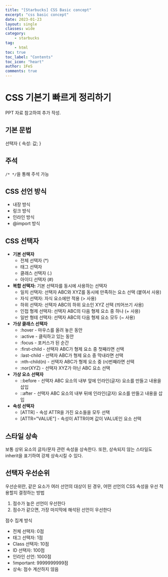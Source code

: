 ```yaml
---
title: "[Starbucks] CSS Basic concept"
excerpt: "css basic concept"
date: 2023-01-23
layout: single
classes: wide
category:
    - starbucks
tag:
    - html
toc: true
toc_label: "Contents"
toc_icon: "heart"
author: 1FeS
comments: true
---
```


# CSS 기본기 빠르게 정리하기

PPT 자료 참고하여 추가 작성.

## 기본 문법

선택자 { 속성: 값; }

## 주석

`/* */`을 통해 주석 가능

## CSS 선언 방식

- 내장 방식
- 링크 방식
- 인라인 방식
- @import 방식

## CSS 선택자

- **기본 선택자**
  - 전체 선택자 (*)
  - 태그 선택자
  - 클래스 선택자 (.)
  - 아이디 선택자 (#)
- **복합 선택자:** 기본 선택자를 동시에 사용하는 선택자
  - 일치 선택자: 선택자 ABC와 XYZ를 동시에 만족하는 요소 선택 (붙여서 사용)
  - 자식 선택자: 자식 요소에만 적용 (> 사용)
  - 하위 선택자: 선택자 ABC의 하위 요소인 XYZ 선택 (띄어쓰기 사용)
  - 인접 형제 선택자: 선택자 ABC의 다음 형제 요소 중 하나 (+ 사용)
  - 일반 형테 선택자: 선택자 ABC의 다음 형제 요소 모두 (~ 사용)
- **가상 클래스 선택자**
  - :hover - 마우스를 올려 놓은 동안
  - :active - 클릭하고 있는 동안
  - :focus - 포커스가 된 순간
  - :first-child - 선택자 ABC가 형제 요소 중 첫째라면 선택
  - :last-child - 선택자 ABC가 형제 요소 중 막내라면 선택
  - :nth-child(n) - 선택자 ABC가 형제 요소 중 (n)번째라면 선택
  - :nor(XYZ) - 선택자 XYZ가 아닌 ABC 요소 선택
- **가상 요소 선택자**
  - ::before - 선택자 ABC 요소의 내부 앞에 인라인(글자) 요소를 만들고 내용을 삽입
  - ::after - 선택자 ABC 요소의 내부 뒤에 인라인(글자) 요소를 만들고 내용을 삽입
- **속성 선택자**
  - [ATTR] - 속성 ATTR을 가진 요소들을 모두 선택
  - [ATTR="VALUE"] - 속성이 ATTR이며 값이 VALUE인 요소 선택

## 스타일 상속

보통 상위 요소의 글자/문자 관련 속성을 상속한다. 또한, 상속되지 않는 스타일도 inherit을 표기하여 강제 상속시킬 수 있다.

## 선택자 우선순위

우선순위란, 같은 요소가 여러 선언의 대상이 된 경우, 어떤 선언의 CSS 속성을 우선 적용할지 결정하는 방법

1. 점수가 높은 선언이 우선한다
2. 점수가 같으면, 가장 마지막에 해석된 선언이 우선한다

점수 집계 방식

- 전체 선택자: 0점
- 태그 선택자: 1점
- Class 선택자: 10점
- ID 선택자: 100점
- 인라인 선언: 1000점
- !important: 9999999999점
- 상속: 점수 계산하지 않음